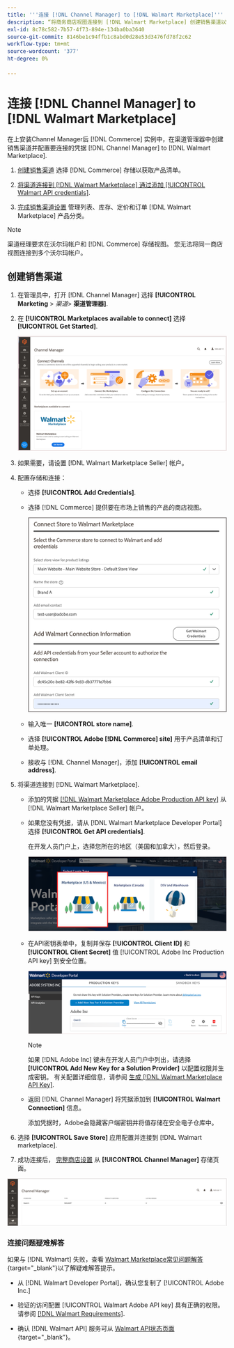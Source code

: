 ```yaml
---
title: '''连接 [!DNL Channel Manager] to [!DNL Walmart Marketplace]'''
description: “将商务商店视图连接到 [!DNL Walmart Marketplace] 创建销售渠道以管理Walmart Marketplace销售的商务产品清单、库存、价格和订单。”
exl-id: 8c78c582-7b57-4f73-894e-134ba0ba3640
source-git-commit: 8146be1c94ffb1c8abd0d28e53d3476fd78f2c62
workflow-type: tm+mt
source-wordcount: '377'
ht-degree: 0%

---
```


# 连接 [!DNL Channel Manager] to [!DNL Walmart Marketplace]

在上安装Channel Manager后 [!DNL Commerce] 实例中，在渠道管理器中创建销售渠道并配置要连接的凭据 [!DNL Channel Manager] to [!DNL Walmart Marketplace].

1. [创建销售渠道](#create-the-sales-channel) 选择 [!DNL Commerce] 存储以获取产品清单。

1. [将渠道连接到 [!DNL Walmart Marketplace] 通过添加 [!UICONTROL Walmart API credentials]](#connect-the-channel-to-walmart-marketplace).

1. [完成销售渠道设置](#complete-store-setup) 管理列表、库存、定价和订单 [!DNL Walmart Marketplace] 产品分类。

>[!NOTE]
>
>渠道经理要求在沃尔玛帐户和 [!DNL Commerce] 存储视图。 您无法将同一商店视图连接到多个沃尔玛帐户。

## 创建销售渠道

1. 在管理员中，打开 [!DNL Channel Manager] 选择 **[!UICONTROL Marketing** > _渠道&#x200B;_> **渠道管理器]**.

1. 在 **[!UICONTROL Marketplaces available to connect]** 选择 **[!UICONTROL Get Started]**.

   ![连接新 [!DNL Walmart] 存储到 [!DNL Channel Manager]](assets/channel-manager-home.png)

1. 如果需要，请设置 [!DNL Walmart Marketplace Seller] 帐户。

1. 配置存储和连接：

   - 选择 **[!UICONTROL Add Credentials]**.

   - 选择 [!DNL Commerce] 提供要在市场上销售的产品的商店视图。

      ![配置之间的连接 [!DNL Commerce] 和 [!DNL Walmart Marketplace] 从 [!DNL Channel Manager]](assets/configure-commerce-to-marketplace-connection.png)

   - 输入唯一 **[!UICONTROL store name]**.

   - 选择 **[!UICONTROL Adobe [!DNL Commerce] site]** 用于产品清单和订单处理。

   - 接收与 [!DNL Channel Manager]，添加 **[!UICONTROL email address]**.

1. 将渠道连接到 [!DNL Walmart Marketplace].

   - 添加的凭据 [[!DNL Walmart Marketplace Adobe Production API key]](walmart-requirements.md#generate-a-walmart-marketplace-production-api-key) 从 [!DNL Walmart Marketplace Seller] 帐户。

   - 如果您没有凭据，请从 [!DNL Walmart Marketplace Developer Portal] 选择 **[!UICONTROL Get API credentials]**.

      在开发人员门户上，选择您所在的地区（美国和加拿大），然后登录。

      ![[!DNL Walmart Marketplace] 帐户登录](assets/walmart-marketplace-login-page.png)

   - 在API密钥表单中，复制并保存 **[!UICONTROL Client ID]** 和 **[!UICONTROL Client Secret]** 值 [!UICONTROL Adobe Inc Production API key] 到安全位置。

      ![[!DNL Walmart Marketplace API key] 配置页面](assets/walmart-api-key-management-form.png)

      >[!NOTE]
      >
      >如果 [!DNL Adobe Inc] 键未在开发人员门户中列出，请选择 **[!UICONTROL Add New Key for a Solution Provider]** 以配置权限并生成密钥。 有关配置详细信息，请参阅 [生成 [!DNL Walmart Marketplace API Key]](walmart-requirements.md#generate-a-walmart-marketplace-api-key).

   - 返回 [!DNL Channel Manager] 将凭据添加到 **[!UICONTROL Walmart Connection]** 信息。

      添加凭据时，Adobe会隐藏客户端密钥并将值存储在安全电子仓库中。

1. 选择 **[!UICONTROL Save Store]** 应用配置并连接到 [!DNL Walmart marketplace].

1. 成功连接后， [完整商店设置](complete-store-setup.md) 从 **[!UICONTROL Channel Manager]** 存储页面。

![设置第一个商店](assets/channel-manager-setup-first-store.png)

### 连接问题疑难解答

如果与 [!DNL Walmart] 失败，查看 [Walmart Marketplace常见问题解答](https://developer.walmart.com/faq/us/faq-auth/){target=&quot;_blank&quot;}以了解疑难解答提示。

- 从 [!DNL Walmart Developer Portal]，确认您复制了 [!UICONTROL Adobe Inc.]

- 验证的访问配置 [!UICONTROL Walmart Adobe API key] 具有正确的权限。 请参阅 [[!DNL Walmart Requirements]](walmart-requirements.md##generate-a-walmart-marketplace-api-key).

- 确认 [!DNL Walmart API] 服务可从 [Walmart API状态页面](https://developer.walmart.com/us/whats-new/new-api-status-information-now-available/){target=&quot;_blank&quot;}。
